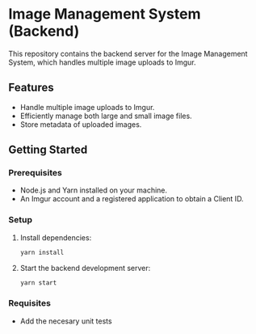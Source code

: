 # Image Management System (Backend)

This repository contains the backend server for the Image Management System, which handles multiple image uploads to Imgur.

## Features

- Handle multiple image uploads to Imgur.
- Efficiently manage both large and small image files.
- Store metadata of uploaded images.

## Getting Started

### Prerequisites

- Node.js and Yarn installed on your machine.
- An Imgur account and a registered application to obtain a Client ID.

### Setup

1. Install dependencies:

   ```bash
   yarn install

   ```

2. Start the backend development server:

   ```bash
   yarn start
   ```

### Requisites

- Add the necesary unit tests
